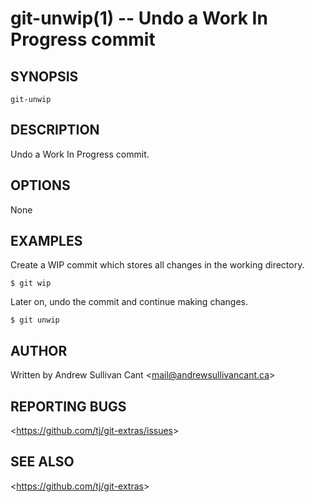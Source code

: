 git-unwip(1) -- Undo a Work In Progress commit
================================

## SYNOPSIS

`git-unwip`

## DESCRIPTION

  Undo a Work In Progress commit.

## OPTIONS

  None

## EXAMPLES

  Create a WIP commit which stores all changes in the working directory.

    $ git wip

  Later on, undo the commit and continue making changes.

    $ git unwip

## AUTHOR

Written by Andrew Sullivan Cant &lt;<mail@andrewsullivancant.ca>&gt; <!-- codespell:ignore -->

## REPORTING BUGS

&lt;<https://github.com/tj/git-extras/issues>&gt;

## SEE ALSO

&lt;<https://github.com/tj/git-extras>&gt;
